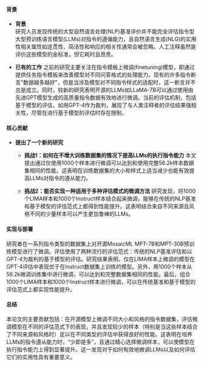 #### 背景
- **背景**       
    研究人员发现传统的大型自然语言处理(NLP)基准评价并不能完全评估指令型大型预训练语言模型(LLMs)对指令的遵循能力，且自然语言生成(NLG)的实用性相关属性如连贯性、简洁性和响应的相关性通常会被忽略。人工注释虽然是评价这些模型的金标准，但它耗时且昂贵。

- **已有的工作**
    之前的研究主要关注在指令模板上微调(finetuning)模型，即通过提供任务指令模板来改善模型对不同问答格式的处理能力。现有的许多指令断言"数据越多越好"，但是当涉及模型对不同指令样式的适配时，这一断言并不总是成立。同时，较新的研究表明开源的LLMs如LLaMA-7B可以通过使用由先进GPT模型生成的高质量指令数据有效地进行微调。当前的评估机制，包括基于模型的评估，如用GPT-4作为裁判，展现了与人类注释者的评估结果强相关性，尽管在进行基于模型的评估时存在限制。

#### 核心贡献
- **提出了一个新的研究**
    - **挑战1：如何在不增大训练数据集的情况下提高LLMs的执行指令能力**
        本文提出通过仅使用1000个样本进行微调可以达到和使用完整56.2k样本数据集相同的性能。这表明在训练数据集的大小和样式上适当减少也能有效提高LLMs对指令的遵从能力。

    - **挑战2：能否实现一种适用于多种评估模式的微调方法**
        研究发现，将1000个LIMA样本和1000个Instruct样本结合起来微调，能够在传统的NLP基准和基于模型的评估范式上都得到性能提升。这表明结合来自不同来源且风格不同的少量样本可以产生更加鲁棒的LLMs。

#### 实现与部署
研究者在一系列指令类型的数据集上对开源MosaicML MPT-7B和MPT-30B预训练模型进行了微调。评估使用了两种流行的评估范式：传统的NLP基准评估和以GPT-4为裁判的基于模型的评估。研究结果表明，仅在LIMA样本上微调的模型在GPT-4评估中表现优于在Instruct数据集上训练的模型。另外，用1000个样本从56.2k微调训练集中进行微调，可以达到和完整数据集相同的性能。最后，组合1000个LIMA样本和1000个Instruct样本进行微调，可以在传统基准和基于模型的评估范式上都实现性能提升。

#### 总结
本论文的主要贡献包括：在开源模型上微调不同大小和风格的指令数据集，评估微调模型在不同的评估范式下的表现，并且发现较少的样本（特别是当这些样本结合了不同来源和风格时）足以在不同类型的评估中获得良好的性能。这表明在培养LLMs的指令遵从能力时，“少即是多”，且通过精心选择微调样本，可以使模型在执行指令能力上得到显著提升。这一发现对于如何有效地微调LLMs以及如何评估它们的实用性具有重要意义。